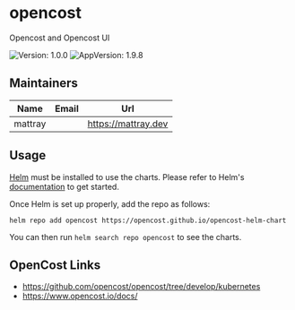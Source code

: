 
# opencost

Opencost and Opencost UI

![Version: 1.0.0](https://img.shields.io/badge/Version-1.0.0-informational?style=flat-square) ![AppVersion: 1.9.8](https://img.shields.io/badge/AppVersion-1.9.8-informational?style=flat-square)

## Maintainers

| Name | Email | Url |
| ---- | ------ | --- |
| mattray |  | <https://mattray.dev> |

## Usage

[Helm](https://helm.sh/) must be installed to use the charts. Please refer to Helm's [documentation](https://helm.sh/docs/) to get started.

Once Helm is set up properly, add the repo as follows:

```console
helm repo add opencost https://opencost.github.io/opencost-helm-chart
```

You can then run `helm search repo opencost` to see the charts.

## OpenCost Links
* https://github.com/opencost/opencost/tree/develop/kubernetes
* https://www.opencost.io/docs/